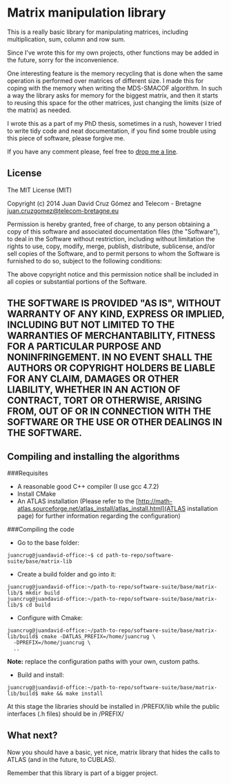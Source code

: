 # Matrix manipulation library

This is a really basic library for manipulating matrices, including multiplication, sum, column and row sum. 

Since I've wrote this for my own projects, other functions may be added in the future, sorry for the inconvenience.

One interesting feature is the memory recycling that is done when the same operation is performed over matrices of different size. I made this for coping with the memory when writing the MDS-SMACOF algorithm. In such a way the library asks for memory for the biggest matrix, and then it starts to reusing this space for the other matrices, just changing the limits (size of the matrix) as needed.

I wrote this as a part of my PhD thesis, sometimes in a rush, however I tried to write tidy code and neat documentation, if you find some trouble using this piece of software, please forgive me.

If you have any comment please, feel free to [drop me a line](juan.cruzgomez@telecom-bretagne.eu).

## License
The MIT License (MIT)

Copyright (c) 2014 Juan David Cruz Gómez and Telecom - Bretagne
juan.cruzgomez@telecom-bretagne.eu

Permission is hereby granted, free of charge, to any person obtaining a copy
of this software and associated documentation files (the "Software"), to deal
in the Software without restriction, including without limitation the rights
to use, copy, modify, merge, publish, distribute, sublicense, and/or sell
copies of the Software, and to permit persons to whom the Software is
furnished to do so, subject to the following conditions:

The above copyright notice and this permission notice shall be included in
all copies or substantial portions of the Software.

THE SOFTWARE IS PROVIDED "AS IS", WITHOUT WARRANTY OF ANY KIND, EXPRESS OR
IMPLIED, INCLUDING BUT NOT LIMITED TO THE WARRANTIES OF MERCHANTABILITY,
FITNESS FOR A PARTICULAR PURPOSE AND NONINFRINGEMENT. IN NO EVENT SHALL THE
AUTHORS OR COPYRIGHT HOLDERS BE LIABLE FOR ANY CLAIM, DAMAGES OR OTHER
LIABILITY, WHETHER IN AN ACTION OF CONTRACT, TORT OR OTHERWISE, ARISING FROM,
OUT OF OR IN CONNECTION WITH THE SOFTWARE OR THE USE OR OTHER DEALINGS IN
THE SOFTWARE.
-------------------------------------------------------
## Compiling and installing the algorithms
###Requisites
* A reasonable good C++ compiler (I use gcc 4.7.2)
* Install CMake
* An ATLAS installation (Please refer to the [http://math-atlas.sourceforge.net/atlas_install/atlas_install.html](ATLAS installation page) for
further information regarding the configuration)

###Compiling the code
* Go to the base folder:
~~~~
juancrug@juandavid-office:~$ cd path-to-repo/software-suite/base/matrix-lib
~~~~
* Create a build folder and go into it:
~~~~
juancrug@juandavid-office:~/path-to-repo/software-suite/base/matrix-lib/$ mkdir build
juancrug@juandavid-office:~/path-to-repo/software-suite/base/matrix-lib/$ cd build
~~~~
* Configure with Cmake:
~~~~
juancrug@juandavid-office:~/path-to-repo/software-suite/base/matrix-lib/build$ cmake -DATLAS_PREFIX=/home/juancrug \
  -DPREFIX=/home/juancrug \
  ..
~~~~
**Note:** replace the configuration paths with your own, custom paths.

* Build and install:
~~~~
juancrug@juandavid-office:~/path-to-repo/software-suite/base/matrix-lib/build$ make && make install
~~~~

At this stage the libraries should be installed in /PREFIX/lib while the public interfaces (.h files) should be in /PREFIX/

## What next?

Now you should have a basic, yet nice, matrix library that hides the calls to
ATLAS (and in the future, to CUBLAS). 

Remember that this library is part of a bigger project.
